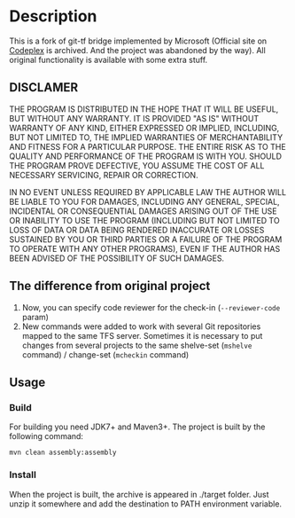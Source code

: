 # Description
This is a fork of git-tf bridge implemented by Microsoft (Official site on [Codeplex](https://archive.codeplex.com/?p=gittf) is archived. And the project was abandoned by the way).
All original functionality is available with some extra stuff.

## DISCLAMER
THE PROGRAM IS DISTRIBUTED IN THE HOPE THAT IT WILL BE USEFUL, BUT WITHOUT ANY WARRANTY. IT IS PROVIDED "AS IS" WITHOUT WARRANTY OF ANY KIND, EITHER EXPRESSED OR IMPLIED, INCLUDING, BUT NOT LIMITED TO, THE IMPLIED WARRANTIES OF MERCHANTABILITY AND FITNESS FOR A PARTICULAR PURPOSE. THE ENTIRE RISK AS TO THE QUALITY AND PERFORMANCE OF THE PROGRAM IS WITH YOU. SHOULD THE PROGRAM PROVE DEFECTIVE, YOU ASSUME THE COST OF ALL NECESSARY SERVICING, REPAIR OR CORRECTION.

IN NO EVENT UNLESS REQUIRED BY APPLICABLE LAW THE AUTHOR WILL BE LIABLE TO YOU FOR DAMAGES, INCLUDING ANY GENERAL, SPECIAL, INCIDENTAL OR CONSEQUENTIAL DAMAGES ARISING OUT OF THE USE OR INABILITY TO USE THE PROGRAM (INCLUDING BUT NOT LIMITED TO LOSS OF DATA OR DATA BEING RENDERED INACCURATE OR LOSSES SUSTAINED BY YOU OR THIRD PARTIES OR A FAILURE OF THE PROGRAM TO OPERATE WITH ANY OTHER PROGRAMS), EVEN IF THE AUTHOR HAS BEEN ADVISED OF THE POSSIBILITY OF SUCH DAMAGES.

## The difference from original project
1. Now, you can specify code reviewer for the check-in (`--reviewer-code` param)
2. New commands were added to work with several Git repositories mapped to the same TFS server. Sometimes it is necessary to put changes from several projects to the same shelve-set (`mshelve` command) / change-set (`mcheckin` command)

## Usage
### Build
For building you need JDK7+ and Maven3+. The project is built by the following command:
```
mvn clean assembly:assembly
```
### Install
When the project is built, the archive is appeared in ./target folder. Just unzip it somewhere and add the destination to PATH environment variable.
